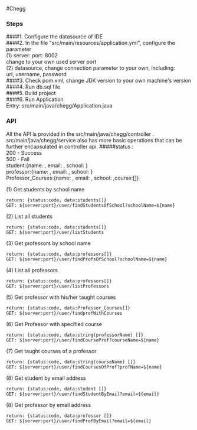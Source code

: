 #Chegg
### Steps
####1. Configure the datasource of IDE  
####2. In the file "src/main/resources/application.yml", 
configure the parameter   
(1) server:
port: 8002  
change to your own used server port   
(2) datasource, change connection parameter to your own, including:  
url, username, password  
####3. Check pom.xml, change JDK version to your own machine's version    
####4. Run db.sql file  
####5. Build project  
####6. Run Application    
Entry: src/main/java/chegg/Application.java    

### API
All the API is provided in the src/main/java/chegg/controller .   
src/main/java/chegg/service  also has more basic operations that can be further encapsulated in controller api.
#####status :   
200 - Success  
500 - Fail  
student:{name: , email: , school: }  
professor:{name: , email: , school: }  
Professor_Courses:{name: , email: , school: ,course:[]}  

(1) Get students by school name  
    
    return: {status:code, data:students[]}  
    GET: ${server:port}/user/findStudentsOfSchool?schoolName=${name}
(2) List all students  

    return: {status:code, data:students[]}  
    GET: ${server:port}/user/listStudents

(3) Get professors by school name  

    return: {status:code, data:professors[]}  
    GET: ${server:port}/user/findProfsOfSchool?schoolName=${name}  
(4) List all professors  

    return: {status:code, data:professors[]}  
    GET: ${server:port}/user/listProfessors

(5) Get professor with his/her taught courses

    return: {status:code, data:Professor_Courses[]}  
    GET: ${server:port}/user/findprofWithCourses
(6) Get Professor with specified course

    return: {status:code, data:string(professorName) []}
    GET: ${server:port}/user/findCourseProf?courseName=${name}
(7) Get taught courses of a professor

    return: {status:code, data:string(courseName) []}
    GET: ${server:port}/user/findCoursesOfProf?profName=${name}
(8) Get student by email address

    return: {status:code, data:student []}
    GET: ${server:port}/user/findStudentByEmail?email=${email}
(8) Get professor by email address

    return: {status:code, data:professor []}
    GET: ${server:port}/user/findProfByEmail?email=${email}
